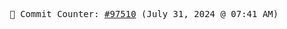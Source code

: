 <p align="center">
    <samp>
        📮 Commit Counter: <a href="https://github.com/Javascript-void0/Javascript-void0/commits/main">#97510</a> (July 31, 2024 @ 07:41 AM)
    </samp>
</p>